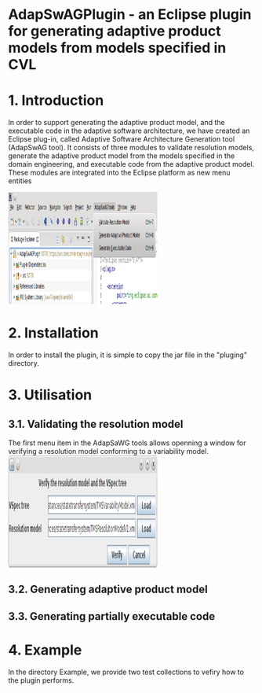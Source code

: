 AdapSwAGPlugin - an Eclipse plugin for generating adaptive product models from models specified in CVL
====================================================================================================

<h1>1. Introduction </h1>

 In order to support generating the adaptive product model, and the executable code in the adaptive software architecture, we have created an Eclipse
plug-in, called Adaptive Software Architecture Generation tool (AdapSwAG
tool). It consists of three modules to validate resolution models, generate the
adaptive product model from the models specified in the domain engineering,
and executable code from the adaptive product model. These modules are integrated into the Eclipse platform as new menu entities

<img src="https://github.com/nthohuynh/AdapSwAGPlugin/blob/master/screenshot/eclipseplugin.png" alt="Mountain View" style="width:304px;height:228px;">

<h1>2. Installation</h1>
In order to install the plugin, it is simple to copy the jar file in the "pluging" directory. 
<h1>3. Utilisation</h1>
<h2>3.1. Validating the resolution model </h2> 
The first menu item in the AdapSaWG tools allows openning a window for verifying a resolution model conforming to a variability model. 

<img src="https://github.com/nthohuynh/AdapSwAGPlugin/blob/master/screenshot/eclipseplugin2.png" alt="Mountain View" style="width:304px;height:228px;">

<h2>3.2. Generating adaptive product model </h2> 

<h2>3.3. Generating partially executable code </h2> 


<h1>4. Example</h1>

In the directory Example, we provide two test collections to vefiry how to the plugin performs.


